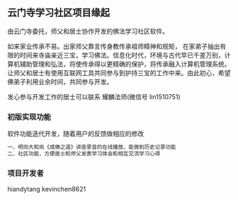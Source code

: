 ## 云门寺学习社区项目缘起

由云门寺委托，师父和居士协作开发的佛法学习社区软件。

如来家业传承不易。出家师父靠言传身教传承祖师精神和规矩， 在家弟子抽出有限的时间来寺庙亲近三宝，学习佛法。信息化时代，环境与古代早已千差万别，计算机辅助管理和弘法，将使传承得以更精确的保护，将传承融入计算机管理系统。 让师父和居士有使用互联网工具共同参与到护持三宝的工作中来。由此初心，希望佛弟子利用业余时间，共同参与开发。

发心参与开发工作的居士可以联系 耀麟法师(微信号 lin1510751)


### 初版实现功能
软件功能迭代开发，随着用户的反馈做相应的修改

```markdown
一、明向大和尚《成佛之道》讲座录音的在线播放，能做到历史记录功能
二、社区功能，方便居士和师父发表学习体会和相互交流学习心得

```

### 项目开发者

hiandytang
kevinchen8621
